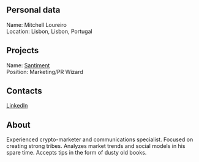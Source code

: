 ## Personal data
Name: Mitchell Loureiro  
Location: Lisbon, Lisbon, Portugal   
## Projects 
Name: [Santiment](../projects/santiment.md)  
Position: Marketing/PR Wizard
## Contacts
[LinkedIn](https://www.linkedin.com/in/mitchellloureiro/)  

## About
Experienced crypto-marketer and communications specialist. Focused on creating strong tribes. Analyzes market trends and social models in his spare time. Accepts tips in the form of dusty old books.